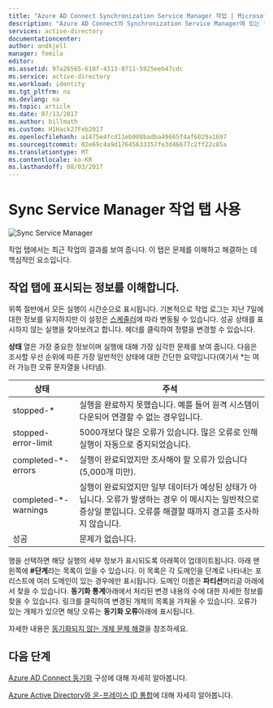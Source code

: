 ```yaml
---
title: "Azure AD Connect Synchronization Service Manager 작업 | Microsoft Docs"
description: "Azure AD Connect의 Synchronization Service Manager에 있는 작업 탭을 이해합니다."
services: active-directory
documentationcenter: 
author: andkjell
manager: femila
editor: 
ms.assetid: 97a26565-618f-4313-8711-5925eeb47cdc
ms.service: active-directory
ms.workload: identity
ms.tgt_pltfrm: na
ms.devlang: na
ms.topic: article
ms.date: 07/13/2017
ms.author: billmath
ms.custom: H1Hack27Feb2017
ms.openlocfilehash: a1475e4fcd11eb008badba49665f4af6029a1697
ms.sourcegitcommit: 02e69c4a9d17645633357fe3d46677c2ff22c85a
ms.translationtype: MT
ms.contentlocale: ko-KR
ms.lasthandoff: 08/03/2017
---
```

# <a name="using-the-sync-service-manager-operations-tab"></a>Sync Service Manager 작업 탭 사용

![Sync Service Manager](./media/active-directory-aadconnectsync-service-manager-ui/operations.png)

작업 탭에서는 최근 작업의 결과를 보여 줍니다. 이 탭은 문제를 이해하고 해결하는 데 핵심적인 요소입니다.

## <a name="understand-the-information-visible-in-the-operations-tab"></a>작업 탭에 표시되는 정보를 이해합니다.
위쪽 절반에서 모든 실행이 시간순으로 표시됩니다. 기본적으로 작업 로그는 지난 7일에 대한 정보를 유지하지만 이 설정은 [스케줄러](active-directory-aadconnectsync-feature-scheduler.md)에 따라 변동될 수 있습니다. 성공 상태를 표시하지 않는 실행을 찾아보려고 합니다. 헤더를 클릭하여 정렬을 변경할 수 있습니다.

**상태** 열은 가장 중요한 정보이며 실행에 대해 가장 심각한 문제를 보여 줍니다. 다음은 조사할 우선 순위에 따른 가장 일반적인 상태에 대한 간단한 요약입니다(여기서 *는 여러 가능한 오류 문자열을 나타냄).

| 상태 | 주석 |
| --- | --- |
| stopped-* |실행을 완료하지 못했습니다. 예를 들어 원격 시스템이 다운되어 연결할 수 없는 경우입니다. |
| stopped-error-limit |5000개보다 많은 오류가 있습니다. 많은 오류로 인해 실행이 자동으로 중지되었습니다. |
| completed-\*-errors |실행이 완료되었지만 조사해야 할 오류가 있습니다(5,000개 미만). |
| completed-\*-warnings |실행이 완료되었지만 일부 데이터가 예상된 상태가 아닙니다. 오류가 발생하는 경우 이 메시지는 일반적으로 증상일 뿐입니다. 오류를 해결할 때까지 경고를 조사하지 않습니다. |
| 성공 |문제가 없습니다. |

행을 선택하면 해당 실행의 세부 정보가 표시되도록 아래쪽이 업데이트됩니다. 아래 맨 왼쪽에 **#단계**라는 목록이 있을 수 있습니다. 이 목록은 각 도메인을 단계로 나타내는 포리스트에 여러 도메인이 있는 경우에만 표시됩니다. 도메인 이름은 **파티션**머리글 아래에서 찾을 수 있습니다. **동기화 통계**아래에서 처리된 변경 내용의 수에 대한 자세한 정보를 찾을 수 있습니다. 링크를 클릭하여 변경된 개체의 목록을 가져올 수 있습니다. 오류가 있는 개체가 있으면 해당 오류는 **동기화 오류**아래에 표시됩니다.

자세한 내용은 [동기화되지 않는 개체 문제 해결](active-directory-aadconnectsync-troubleshoot-object-not-syncing.md)을 참조하세요.

## <a name="next-steps"></a>다음 단계
[Azure AD Connect 동기화](active-directory-aadconnectsync-whatis.md) 구성에 대해 자세히 알아봅니다.

[Azure Active Directory와 온-프레미스 ID 통합](active-directory-aadconnect.md)에 대해 자세히 알아봅니다.
